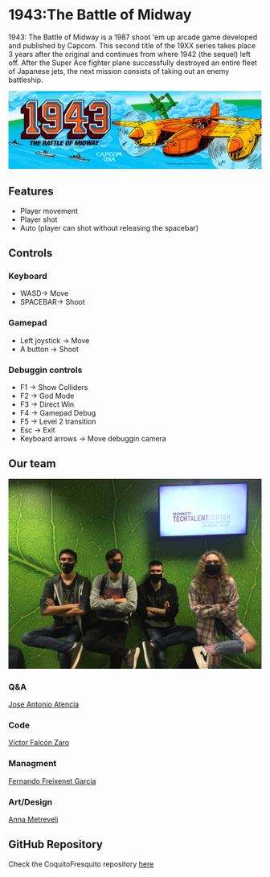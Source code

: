 # 1943:The Battle of Midway

1943: The Battle of Midway is a 1987 shoot 'em up arcade game developed and published by Capcom. This second title of the 19XX series takes place 3 years after the original and continues from where 1942 (the sequel) left off. After the Super Ace fighter plane successfully destroyed an entire fleet of Japanese jets, the next mission consists of taking out an enemy battleship.

<p align="center">
<img src="https://raw.githubusercontent.com/rastabrandy02/CoquitoFresquito/main/Wiki_Resources/Art/concepart2.jpg">
</p>  

## Features
- Player movement
- Player shot
- Auto (player can shot without releasing the spacebar)


## Controls
### Keyboard
- WASD-> Move       
- SPACEBAR-> Shoot  
### Gamepad
- Left joystick -> Move
- A button -> Shoot
### Debuggin controls
- F1 -> Show Colliders  
- F2 -> God Mode  
- F3 -> Direct Win  
- F4 -> Gamepad Debug
- F5 -> Level 2 transition
- Esc -> Exit
- Keyboard arrows -> Move debuggin camera

## Our team

<p align="center">
<img src="https://raw.githubusercontent.com/rastabrandy02/CoquitoFresquito/main/Wiki_Resources/Home/cokitofreskitoteamphoto.png" heigth=600 width=600>
</p>

### Q&A
[Jose Antonio Atencia](https://github.com/JedTyde)

### Code
[Víctor Falcón Zaro](https://github.com/ZaroDev)

### Managment
[Fernando Freixenet Garcia](https://github.com/rastabrandy02)

### Art/Design
[Anna Metreveli](https://github.com/aNnAm2606)

## GitHub Repository
Check the CoquitoFresquito repository [here](https://github.com/rastabrandy02/CoquitoFresquito)
